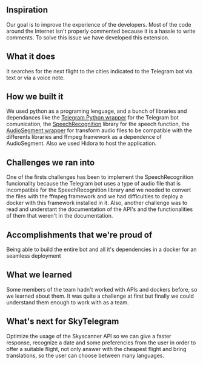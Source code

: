 ## Inspiration

Our goal is to improve the experience of the developers. Most of the code around the Internet isn't properly commented because it is a hassle to write comments. To solve this issue we have developed this extension. 

## What it does

It searches for the next flight to the cities indicated to the Telegram bot via text or via a voice note. 

## How we built it

We used python as a programing lenguage, and a bunch of libraries and dependances like the [Telegram Python wrapper](https://python-telegram-bot.org) for the Telegram bot comunication, the [SpeechRecognition](https://pypi.org/project/SpeechRecognition/)  library for the speech function, the [AudioSegment wrapper](https://pypi.org/project/audiosegment/) for transform audio files to be compatible with the differents libraries and ffmpeg framework as a dependence of AudioSegment. Also we used Hidora to host the application.

## Challenges we ran into

One of the firsts challenges has been to implement the SpeechRecognition funcionality because the Telegram bot uses a type of audio file that is incompatible for the SpeechRecognition library and we needed to convert the files with the ffmpeg framework and we had difficulties to deploy a docker with this framework installed in it.
Also, another challenge was to read and understant the documentation of the API's and the functionalities of them that weren't in the documentation.

## Accomplishments that we're proud of

Being able to build the entire bot and all it's dependencies in a docker for an seamless deployment

## What we learned

Some members of the team hadn't worked with APIs and dockers before, so we learned about them. It was quite a challenge at first but finally we could understand them enough to work with as a team.
 
## What's next for SkyTelegram

Optimize the usage of the Skyscanner API so we can give a faster response, recognize a date and some preferencies from the user in order to offer a suitable flight, not only answer with the cheapest flight and
 bring translations, so the user can choose between many languages.